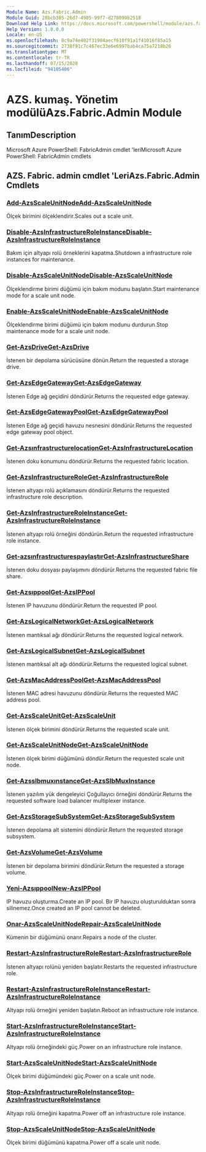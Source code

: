 ```yaml
---
Module Name: Azs.Fabric.Admin
Module Guid: 28bcb385-26d7-4905-99f7-d278099b2518
Download Help Link: https://docs.microsoft.com/powershell/module/azs.fabric.admin
Help Version: 1.0.0.0
Locale: en-US
ms.openlocfilehash: 8c9a74e402f31904aecf610f91a1f41016f85a15
ms.sourcegitcommit: 2738f91c7c467ec33e6e6997bab4ca75a7218b26
ms.translationtype: MT
ms.contentlocale: tr-TR
ms.lasthandoff: 07/15/2020
ms.locfileid: "94105406"
---
```

# <span data-ttu-id="94b46-101">AZS. kumaş. Yönetim modülü</span><span class="sxs-lookup"><span data-stu-id="94b46-101">Azs.Fabric.Admin Module</span></span>
## <span data-ttu-id="94b46-102">Tanım</span><span class="sxs-lookup"><span data-stu-id="94b46-102">Description</span></span>
<span data-ttu-id="94b46-103">Microsoft Azure PowerShell: FabricAdmin cmdlet 'leri</span><span class="sxs-lookup"><span data-stu-id="94b46-103">Microsoft Azure PowerShell: FabricAdmin cmdlets</span></span>

## <span data-ttu-id="94b46-104">AZS. Fabric. admin cmdlet 'Leri</span><span class="sxs-lookup"><span data-stu-id="94b46-104">Azs.Fabric.Admin Cmdlets</span></span>
### [<span data-ttu-id="94b46-105">Add-AzsScaleUnitNode</span><span class="sxs-lookup"><span data-stu-id="94b46-105">Add-AzsScaleUnitNode</span></span>](Add-AzsScaleUnitNode.md)
<span data-ttu-id="94b46-106">Ölçek birimini ölçeklendirir.</span><span class="sxs-lookup"><span data-stu-id="94b46-106">Scales out a scale unit.</span></span>

### [<span data-ttu-id="94b46-107">Disable-AzsInfrastructureRoleInstance</span><span class="sxs-lookup"><span data-stu-id="94b46-107">Disable-AzsInfrastructureRoleInstance</span></span>](Disable-AzsInfrastructureRoleInstance.md)
<span data-ttu-id="94b46-108">Bakım için altyapı rolü örneklerini kapatma.</span><span class="sxs-lookup"><span data-stu-id="94b46-108">Shutdown a infrastructure role instances for maintenance.</span></span>

### [<span data-ttu-id="94b46-109">Disable-AzsScaleUnitNode</span><span class="sxs-lookup"><span data-stu-id="94b46-109">Disable-AzsScaleUnitNode</span></span>](Disable-AzsScaleUnitNode.md)
<span data-ttu-id="94b46-110">Ölçeklendirme birimi düğümü için bakım modunu başlatın.</span><span class="sxs-lookup"><span data-stu-id="94b46-110">Start maintenance mode for a scale unit node.</span></span>

### [<span data-ttu-id="94b46-111">Enable-AzsScaleUnitNode</span><span class="sxs-lookup"><span data-stu-id="94b46-111">Enable-AzsScaleUnitNode</span></span>](Enable-AzsScaleUnitNode.md)
<span data-ttu-id="94b46-112">Ölçeklendirme birimi düğümü için bakım modunu durdurun.</span><span class="sxs-lookup"><span data-stu-id="94b46-112">Stop maintenance mode for a scale unit node.</span></span>

### [<span data-ttu-id="94b46-113">Get-AzsDrive</span><span class="sxs-lookup"><span data-stu-id="94b46-113">Get-AzsDrive</span></span>](Get-AzsDrive.md)
<span data-ttu-id="94b46-114">İstenen bir depolama sürücüsüne dönün.</span><span class="sxs-lookup"><span data-stu-id="94b46-114">Return the requested a storage drive.</span></span>

### [<span data-ttu-id="94b46-115">Get-AzsEdgeGateway</span><span class="sxs-lookup"><span data-stu-id="94b46-115">Get-AzsEdgeGateway</span></span>](Get-AzsEdgeGateway.md)
<span data-ttu-id="94b46-116">İstenen Edge ağ geçidini döndürür.</span><span class="sxs-lookup"><span data-stu-id="94b46-116">Returns the requested edge gateway.</span></span>

### [<span data-ttu-id="94b46-117">Get-AzsEdgeGatewayPool</span><span class="sxs-lookup"><span data-stu-id="94b46-117">Get-AzsEdgeGatewayPool</span></span>](Get-AzsEdgeGatewayPool.md)
<span data-ttu-id="94b46-118">İstenen Edge ağ geçidi havuzu nesnesini döndürür.</span><span class="sxs-lookup"><span data-stu-id="94b46-118">Returns the requested edge gateway pool object.</span></span>

### [<span data-ttu-id="94b46-119">Get-Azsınfrastructurelocation</span><span class="sxs-lookup"><span data-stu-id="94b46-119">Get-AzsInfrastructureLocation</span></span>](Get-AzsInfrastructureLocation.md)
<span data-ttu-id="94b46-120">İstenen doku konumunu döndürür.</span><span class="sxs-lookup"><span data-stu-id="94b46-120">Returns the requested fabric location.</span></span>

### [<span data-ttu-id="94b46-121">Get-AzsInfrastructureRole</span><span class="sxs-lookup"><span data-stu-id="94b46-121">Get-AzsInfrastructureRole</span></span>](Get-AzsInfrastructureRole.md)
<span data-ttu-id="94b46-122">İstenen altyapı rolü açıklamasını döndürür.</span><span class="sxs-lookup"><span data-stu-id="94b46-122">Returns the requested infrastructure role description.</span></span>

### [<span data-ttu-id="94b46-123">Get-AzsInfrastructureRoleInstance</span><span class="sxs-lookup"><span data-stu-id="94b46-123">Get-AzsInfrastructureRoleInstance</span></span>](Get-AzsInfrastructureRoleInstance.md)
<span data-ttu-id="94b46-124">İstenen altyapı rolü örneğini döndürün.</span><span class="sxs-lookup"><span data-stu-id="94b46-124">Return the requested infrastructure role instance.</span></span>

### [<span data-ttu-id="94b46-125">Get-azsınfrastructurespaylaştır</span><span class="sxs-lookup"><span data-stu-id="94b46-125">Get-AzsInfrastructureShare</span></span>](Get-AzsInfrastructureShare.md)
<span data-ttu-id="94b46-126">İstenen doku dosyası paylaşımını döndürür.</span><span class="sxs-lookup"><span data-stu-id="94b46-126">Returns the requested fabric file share.</span></span>

### [<span data-ttu-id="94b46-127">Get-Azsıppool</span><span class="sxs-lookup"><span data-stu-id="94b46-127">Get-AzsIPPool</span></span>](Get-AzsIPPool.md)
<span data-ttu-id="94b46-128">İstenen IP havuzunu döndürür.</span><span class="sxs-lookup"><span data-stu-id="94b46-128">Return the requested IP pool.</span></span>

### [<span data-ttu-id="94b46-129">Get-AzsLogicalNetwork</span><span class="sxs-lookup"><span data-stu-id="94b46-129">Get-AzsLogicalNetwork</span></span>](Get-AzsLogicalNetwork.md)
<span data-ttu-id="94b46-130">İstenen mantıksal ağı döndürür.</span><span class="sxs-lookup"><span data-stu-id="94b46-130">Returns the requested logical network.</span></span>

### [<span data-ttu-id="94b46-131">Get-AzsLogicalSubnet</span><span class="sxs-lookup"><span data-stu-id="94b46-131">Get-AzsLogicalSubnet</span></span>](Get-AzsLogicalSubnet.md)
<span data-ttu-id="94b46-132">İstenen mantıksal alt ağı döndürür.</span><span class="sxs-lookup"><span data-stu-id="94b46-132">Returns the requested logical subnet.</span></span>

### [<span data-ttu-id="94b46-133">Get-AzsMacAddressPool</span><span class="sxs-lookup"><span data-stu-id="94b46-133">Get-AzsMacAddressPool</span></span>](Get-AzsMacAddressPool.md)
<span data-ttu-id="94b46-134">İstenen MAC adresi havuzunu döndürür.</span><span class="sxs-lookup"><span data-stu-id="94b46-134">Returns the requested MAC address pool.</span></span>

### [<span data-ttu-id="94b46-135">Get-AzsScaleUnit</span><span class="sxs-lookup"><span data-stu-id="94b46-135">Get-AzsScaleUnit</span></span>](Get-AzsScaleUnit.md)
<span data-ttu-id="94b46-136">İstenen ölçek birimini döndürür.</span><span class="sxs-lookup"><span data-stu-id="94b46-136">Returns the requested scale unit.</span></span>

### [<span data-ttu-id="94b46-137">Get-AzsScaleUnitNode</span><span class="sxs-lookup"><span data-stu-id="94b46-137">Get-AzsScaleUnitNode</span></span>](Get-AzsScaleUnitNode.md)
<span data-ttu-id="94b46-138">İstenen ölçek birimi düğümünü döndür.</span><span class="sxs-lookup"><span data-stu-id="94b46-138">Return the requested scale unit node.</span></span>

### [<span data-ttu-id="94b46-139">Get-Azsslbmuxınstance</span><span class="sxs-lookup"><span data-stu-id="94b46-139">Get-AzsSlbMuxInstance</span></span>](Get-AzsSlbMuxInstance.md)
<span data-ttu-id="94b46-140">İstenen yazılım yük dengeleyici Çoğullayıcı örneğini döndürür.</span><span class="sxs-lookup"><span data-stu-id="94b46-140">Returns the requested software load balancer multiplexer instance.</span></span>

### [<span data-ttu-id="94b46-141">Get-AzsStorageSubSystem</span><span class="sxs-lookup"><span data-stu-id="94b46-141">Get-AzsStorageSubSystem</span></span>](Get-AzsStorageSubSystem.md)
<span data-ttu-id="94b46-142">İstenen depolama alt sistemini döndürür.</span><span class="sxs-lookup"><span data-stu-id="94b46-142">Return the requested storage subsystem.</span></span>

### [<span data-ttu-id="94b46-143">Get-AzsVolume</span><span class="sxs-lookup"><span data-stu-id="94b46-143">Get-AzsVolume</span></span>](Get-AzsVolume.md)
<span data-ttu-id="94b46-144">İstenen bir depolama birimini döndürür.</span><span class="sxs-lookup"><span data-stu-id="94b46-144">Return the requested a storage volume.</span></span>

### [<span data-ttu-id="94b46-145">Yeni-Azsıppool</span><span class="sxs-lookup"><span data-stu-id="94b46-145">New-AzsIPPool</span></span>](New-AzsIPPool.md)
<span data-ttu-id="94b46-146">IP havuzu oluşturma.</span><span class="sxs-lookup"><span data-stu-id="94b46-146">Create an IP pool.</span></span>
<span data-ttu-id="94b46-147">Bir IP havuzu oluşturulduktan sonra silinemez.</span><span class="sxs-lookup"><span data-stu-id="94b46-147">Once created an IP pool cannot be deleted.</span></span>

### [<span data-ttu-id="94b46-148">Onar-AzsScaleUnitNode</span><span class="sxs-lookup"><span data-stu-id="94b46-148">Repair-AzsScaleUnitNode</span></span>](Repair-AzsScaleUnitNode.md)
<span data-ttu-id="94b46-149">Kümenin bir düğümünü onarır.</span><span class="sxs-lookup"><span data-stu-id="94b46-149">Repairs a node of the cluster.</span></span>

### [<span data-ttu-id="94b46-150">Restart-AzsInfrastructureRole</span><span class="sxs-lookup"><span data-stu-id="94b46-150">Restart-AzsInfrastructureRole</span></span>](Restart-AzsInfrastructureRole.md)
<span data-ttu-id="94b46-151">İstenen altyapı rolünü yeniden başlatır.</span><span class="sxs-lookup"><span data-stu-id="94b46-151">Restarts the requested infrastructure role.</span></span>

### [<span data-ttu-id="94b46-152">Restart-AzsInfrastructureRoleInstance</span><span class="sxs-lookup"><span data-stu-id="94b46-152">Restart-AzsInfrastructureRoleInstance</span></span>](Restart-AzsInfrastructureRoleInstance.md)
<span data-ttu-id="94b46-153">Altyapı rolü örneğini yeniden başlatın.</span><span class="sxs-lookup"><span data-stu-id="94b46-153">Reboot an infrastructure role instance.</span></span>

### [<span data-ttu-id="94b46-154">Start-AzsInfrastructureRoleInstance</span><span class="sxs-lookup"><span data-stu-id="94b46-154">Start-AzsInfrastructureRoleInstance</span></span>](Start-AzsInfrastructureRoleInstance.md)
<span data-ttu-id="94b46-155">Altyapı rolü örneğindeki güç.</span><span class="sxs-lookup"><span data-stu-id="94b46-155">Power on an infrastructure role instance.</span></span>

### [<span data-ttu-id="94b46-156">Start-AzsScaleUnitNode</span><span class="sxs-lookup"><span data-stu-id="94b46-156">Start-AzsScaleUnitNode</span></span>](Start-AzsScaleUnitNode.md)
<span data-ttu-id="94b46-157">Ölçek birimi düğümündeki güç.</span><span class="sxs-lookup"><span data-stu-id="94b46-157">Power on a scale unit node.</span></span>

### [<span data-ttu-id="94b46-158">Stop-AzsInfrastructureRoleInstance</span><span class="sxs-lookup"><span data-stu-id="94b46-158">Stop-AzsInfrastructureRoleInstance</span></span>](Stop-AzsInfrastructureRoleInstance.md)
<span data-ttu-id="94b46-159">Altyapı rolü örneğini kapatma.</span><span class="sxs-lookup"><span data-stu-id="94b46-159">Power off an infrastructure role instance.</span></span>

### [<span data-ttu-id="94b46-160">Stop-AzsScaleUnitNode</span><span class="sxs-lookup"><span data-stu-id="94b46-160">Stop-AzsScaleUnitNode</span></span>](Stop-AzsScaleUnitNode.md)
<span data-ttu-id="94b46-161">Ölçek birimi düğümünü kapatma.</span><span class="sxs-lookup"><span data-stu-id="94b46-161">Power off a scale unit node.</span></span>

